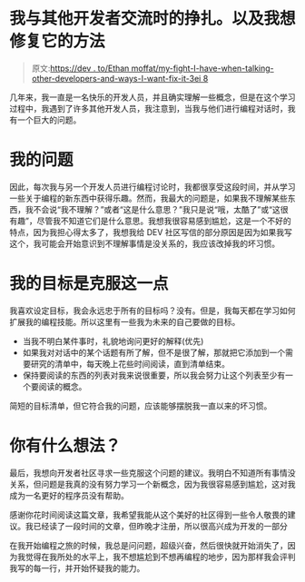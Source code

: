 # 我与其他开发者交流时的挣扎。以及我想修复它的方法

> 原文:[https://dev . to/Ethan moffat/my-fight-I-have-when-talking-other-developers-and-ways-I-want-fix-it-3ei 8](https://dev.to/ethanmoffat/my-struggle-i-have-when-speaking-with-other-developers-and-ways-i-want-to-fix-it-3ei8)

几年来，我一直是一名快乐的开发人员，并且确实理解一些概念，但是在这个学习过程中，我遇到了许多其他开发人员，我注意到，当我与他们进行编程对话时，我有一个巨大的问题。

# [](#my-problem)我的问题

因此，每次我与另一个开发人员进行编程讨论时，我都很享受这段时间，并从学习一些关于编程的新东西中获得乐趣。然而，我最大的问题是，如果我不理解某些东西，我不会说“我不理解？”或者“这是什么意思？”我只是说“哦，太酷了”或“这很有趣”，尽管我不知道它们是什么意思。我想我很容易感到尴尬，这是一个不好的特点，因为我担心得太多了，我想我给 DEV 社区写信的部分原因是因为如果我写这个，我可能会开始意识到不理解事情是没关系的，我应该改掉我的坏习惯。

# [](#my-goals-to-overcome-this)我的目标是克服这一点

我喜欢设定目标，我会永远忠于所有的目标吗？没有。但是，我每天都在学习如何扩展我的编程技能。所以这里有一些我为未来的自己要做的目标。

*   当我不明白某件事时，礼貌地询问更好的解释(优先)
*   如果我对对话中的某个话题有所了解，但不是很了解，那就把它添加到一个需要研究的清单中，每天晚上花些时间阅读，直到清单结束。
*   保持要阅读的东西的列表对我来说很重要，所以我会努力让这个列表至少有一个要阅读的概念。

简短的目标清单，但它符合我的问题，应该能够摆脱我一直以来的坏习惯。

# [](#what-are-your-thoughts)你有什么想法？

最后，我想向开发者社区寻求一些克服这个问题的建议。我明白不知道所有事情没关系，但问题是我真的没有努力学习一个新概念，因为我很容易感到尴尬，这对我成为一名更好的程序员没有帮助。

感谢你花时间阅读这篇文章，我希望我能从这个美好的社区得到一些令人敬畏的建议。我已经读了一段时间的文章，但昨晚才注册，所以很高兴成为开发的一部分

在我开始编程之旅的时候，我总是问问题，超级兴奋，然后很快就开始消失了，因为我觉得在我所处的水平上，我不想尴尬到不想再编程的地步，因为那样我会评判我写的每一行，并开始怀疑我的能力。